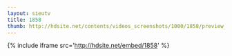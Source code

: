 ```yaml
---
layout: sieutv
title: 1858
thumb: http://hdsite.net/contents/videos_screenshots/1000/1858/preview_360p.mp4.jpg
---
```

{% include iframe src='http://hdsite.net/embed/1858' %}
 
